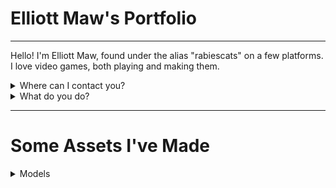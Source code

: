 # Elliott Maw's Portfolio
---


Hello! I'm Elliott Maw, found under the alias "rabiescats" on a few platforms. I love video games, both playing and making them. 

<details>
  <summary>Where can I contact you?</summary>
I'm reachable at maynarders@gmail.com, and here as rabiescats on Github.
</details>

<details>
  <summary>What do you do?</summary>
I do multiple things in game development. My strongest suits are in Writing, 3D Modelling, and Programming. I use Blender to model, and the bulk of my Programming knowledge is in Java, Python, GML, and Roblox's Luau.

Some of my weaker areas that developing games has demanded I hone are Character Design, Storyboarding, and Graphic Design.
</details>

---
# Some Assets I've Made

<details>
  <summary>Models</summary>

![Robot](https://github.com/rabiescats/RabiescatsPortfolio/blob/main/images/woodsmenBot.png)

![Human Base](https://github.com/rabiescats/RabiescatsPortfolio/blob/main/images/humanEnemy.png)

![Machete](https://github.com/rabiescats/RabiescatsPortfolio/blob/main/images/IMG_3550.jpeg)
  
</details>





